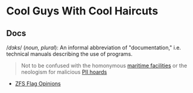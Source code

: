 # Cool Guys With Cool Haircuts

## Docs
/_dɔks_/ [ ](https://upload.wikimedia.org/wikipedia/commons/e/eb/De-Docks.ogg) (_noun, plural_): An informal abbreviation of "documentation," i.e. technical manuals describing the use of programs.

> Not to be confused with the homonymous [maritime facilities](https://en.wikipedia.org/wiki/Dock_%28maritime%29) or the neologism for malicious [PII hoards](https://en.wikipedia.org/wiki/Personally_identifying_information)

* [ZFS Flag Opinions](doc/zfs/)
